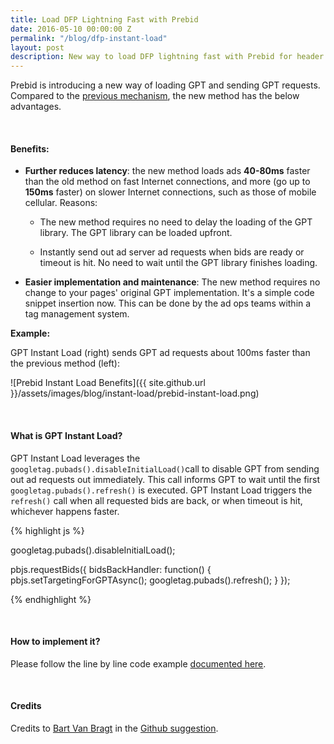 ```yaml
---
title: Load DFP Lightning Fast with Prebid
date: 2016-05-10 00:00:00 Z
permalink: "/blog/dfp-instant-load"
layout: post
description: New way to load DFP lightning fast with Prebid for header bidding.
---
```


Prebid is introducing a new way of loading GPT and sending GPT requests. Compared to the [previous mechanism](/dev-docs/examples-old/basic-example.html), the new method has the below advantages.

<br>

#### Benefits:

- **Further reduces latency**: the new method loads ads **40-80ms** faster than the old method on fast Internet connections, and more (go up to **150ms** faster) on slower Internet connections, such as those of mobile cellular. Reasons:

	- The new method requires no need to delay the loading of the GPT library. The GPT library can be loaded upfront.

	- Instantly send out ad server ad requests when bids are ready or timeout is hit. No need to wait until the GPT library finishes loading.

- **Easier implementation and maintenance**: The new method requires no change to your pages' original GPT implementation. It's a simple code snippet insertion now. This can be done by the ad ops teams within a tag management system.

**Example:**

GPT Instant Load (right) sends GPT ad requests about 100ms faster than the previous method (left):

![Prebid Instant Load Benefits]({{ site.github.url }}/assets/images/blog/instant-load/prebid-instant-load.png)

<br>

#### What is GPT Instant Load?

GPT Instant Load leverages the `googletag.pubads().disableInitialLoad()`call to disable GPT from sending out ad requests out immediately. This call informs GPT to wait until the first `googletag.pubads().refresh()` is executed. GPT Instant Load triggers the `refresh()` call when all requested bids are back, or when timeout is hit, whichever happens faster.

{% highlight js %}

googletag.pubads().disableInitialLoad();

pbjs.requestBids({
  bidsBackHandler: function() {
    pbjs.setTargetingForGPTAsync();
    googletag.pubads().refresh();
  }
});

{% endhighlight %}

<br>

#### How to implement it?

Please follow the line by line code example [documented here](/dev-docs/examples/basic-example.html).

<br>

#### Credits

Credits to [Bart Van Bragt](https://github.com/BartVB) in the [Github suggestion](https://github.com/prebid/Prebid.js/issues/276).
